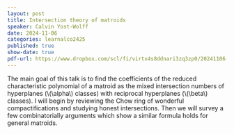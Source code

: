 ```yaml
---
layout: post
title: Intersection theory of matroids
speaker: Calvin Yost-Wolff
date: 2024-11-06
categories: learnalco2425
published: true
show-date: true
pdf-url: https://www.dropbox.com/scl/fi/virtx4s8ddnari3zq3zp0/20241106-Calvin-Yost-Wolff_-Intersection-Henry-of-matroids.pdf?rlkey=t1ziqgcg5ec1d5ack6msugwkp&st=hsgbfia4&dl=0
---
```

The main goal of this talk is to find the coefficients of the reduced characteristic polynomial of a matroid as the mixed intersection numbers of hyperplanes (\\(\alpha\\) classes) with reciprocal hyperplanes (\\(\beta\\) classes).  I will begin by reviewing the Chow ring of wonderful compactifications and studying honest intersections.  Then we will survey a few combinatorially arguments which show a similar formula holds for general matroids. 

